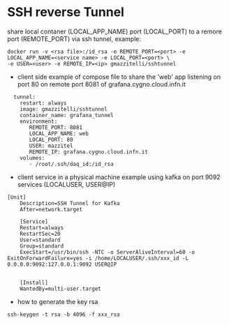# SSH reverse Tunnel 
share local contaner (LOCAL_APP_NAME) port (LOCAL_PORT) to a remore port (REMOTE_PORT) via ssh tunnel, example:
```
docker run -v <rsa file>:/id_rsa -e REMOTE_PORT=<port> -e LOCAL_APP_NAME=<service name> -e LOCAL_PORT=<port> \
-e USER=<user> -e REMOTE_IP=<ip> gmazzitelli/sshtunnel

```
- client side example of compose file to share the 'web' app listening on port 80 on remote port 8081 of grafana.cygno.cloud.infn.it
```
  tunnel:
    restart: always
    image: gmazzitelli/sshtunnel
    container_name: grafana_tunnel
    environment: 
       REMOTE_PORT: 8081
       LOCAL_APP_NAME: web
       LOCAL_PORT: 80 
       USER: mazzitel
       REMOTE_IP: grafana.cygno.cloud.infn.it
    volumes:
       - /root/.ssh/daq_id:/id_rsa 

```
- client service in a physical machine example using kafka on port 9092 services (LOCALUSER, USER@IP)
```
[Unit]
    Description=SSH Tunnel for Kafka
    After=network.target

    [Service]
    Restart=always
    RestartSec=20
    User=standard
    Group=standard
    ExecStart=/usr/bin/ssh -NTC -o ServerAliveInterval=60 -o ExitOnForwardFailure=yes -i /home/LOCALUSER/.ssh/xxx_id -L 0.0.0.0:9092:127.0.0.1:9092 USER@IP


    [Install]
    WantedBy=multi-user.target
```
- how to generate the key rsa
```
ssh-keygen -t rsa -b 4096 -f xxx_rsa
```

